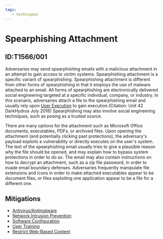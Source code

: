 ```yaml
---
tags:
   - techniques
---
```

# Spearphishing Attachment
## ID:T1566/001
Adversaries may send spearphishing emails with a malicious attachment in an attempt to gain access to victim systems. Spearphishing attachment is a specific variant of spearphishing. Spearphishing attachment is different from other forms of spearphishing in that it employs the use of malware attached to an email. All forms of spearphishing are electronically delivered social engineering targeted at a specific individual, company, or industry. In this scenario, adversaries attach a file to the spearphishing email and usually rely upon [User Execution](/mitre/techniques/T1204) to gain execution.(Citation: Unit 42 DarkHydrus July 2018) Spearphishing may also involve social engineering techniques, such as posing as a trusted source.

There are many options for the attachment such as Microsoft Office documents, executables, PDFs, or archived files. Upon opening the attachment (and potentially clicking past protections), the adversary's payload exploits a vulnerability or directly executes on the user's system. The text of the spearphishing email usually tries to give a plausible reason why the file should be opened, and may explain how to bypass system protections in order to do so. The email may also contain instructions on how to decrypt an attachment, such as a zip file password, in order to evade email boundary defenses. Adversaries frequently manipulate file extensions and icons in order to make attached executables appear to be document files, or files exploiting one application appear to be a file for a different one. 
## Mitigations
* [Antivirus/Antimalware](mitigations/M1049)
* [Network Intrusion Prevention](mitigations/M1031)
* [Software Configuration](mitigations/M1054)
* [User Training](mitigations/M1017)
* [Restrict Web-Based Content](mitigations/M1021)
